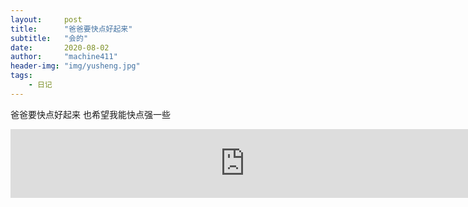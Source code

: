 ```yaml
---
layout:     post
title:      "爸爸要快点好起来"
subtitle:   "会的"
date:       2020-08-02
author:     "machine411"
header-img: "img/yusheng.jpg"
tags:
    - 日记
---
```


爸爸要快点好起来
也希望我能快点强一些

<p><iframe frameborder="no" border="0" marginwidth="0" marginheight="0" width="750" height="110" loading="lazy" sandbox="allow-popups allow-scripts allow-same-origin" src="https://www.xiami.com/webapp/embed-player?autoPlay=1&id=1769031902"></iframe></p>

